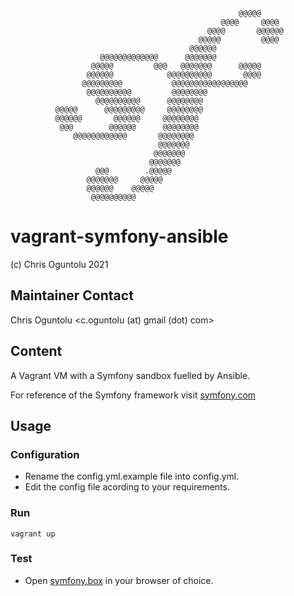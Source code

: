                                                        @@@@@                    
                                                   @@@@     @@@@                
                                                @@@@       @@@@@@               
                                              @@@@@         @@@@                
                                            @@@@@@                              
                        @@@@@@@@@@@@@      @@@@@@@                              
                      @@@@@         @@@   @@@@@@@      @@@@@                    
                     @@@@@@            @@@@@@@@@@       @@@@                    
                    @@@@@@@@@           @@@@@@@@@@@@@@@@@                      
                     @@@@@@@@@@         @@@@@@@@                                
                       @@@@@@@@@@      @@@@@@@@                                 
              @@@@@      @@@@@@@@@     @@@@@@@@                                 
              @@@@@@       @@@@@@     @@@@@@@@                                  
               @@@        @@@@@@      @@@@@@@@                                  
                  @@@@@@@@@@@@       @@@@@@@@                                   
                                     @@@@@@@                                    
                                    @@@@@@@                                     
                                   @@@@@@@                                      
                       @@@        .@@@@@                                        
                     @@@@@@@     @@@@@                                          
                     @@@@@@    @@@@@                                            
                      @@@@@@@@@@                                                
         

# vagrant-symfony-ansible
 (c) Chris Oguntolu 2021

## Maintainer Contact
Chris Oguntolu <c.oguntolu (at) gmail (dot) com>

## Content
A Vagrant VM with a Symfony sandbox fuelled by Ansible. 

For reference of the Symfony framework visit [symfony.com](https://symfony.com/)

## Usage

### Configuration
* Rename the config.yml.example file into config.yml.
* Edit the config file acording to your requirements.

### Run
```
vagrant up
```

### Test
* Open [symfony.box](http://symfony.box) in your browser of choice.
